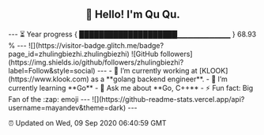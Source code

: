 
<h2 align="center">👋 Hello! I'm Qu Qu.</h2>
---
⏳ Year progress { ████████████████████▁▁▁▁▁▁▁▁▁▁ } 68.93 %
---
![](https://visitor-badge.glitch.me/badge?page_id=zhulingbiezhi.zhulingbiezhi)
![GitHub followers](https://img.shields.io/github/followers/zhulingbiezhi?label=Follow&style=social)
---
- 🔭 I’m currently working at [KLOOK](https://www.klook.com) as a **golang backend engineer**.
- 🌱 I’m currently learning **Go**
- 💬 Ask me about **Go, C++**
- ⚡ Fun fact: Big Fan of the :zap: emoji
---
![](https://github-readme-stats.vercel.app/api?username=mayandev&theme=dark)
---


⏰ Updated on Wed, 09 Sep 2020 06:40:59 GMT
